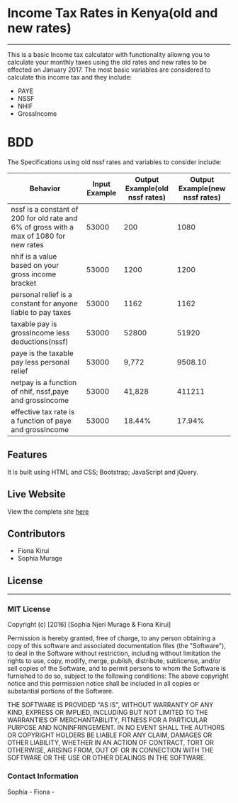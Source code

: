 # Income Tax Rates in Kenya(old and new rates)
----------------------------------------------------------------------------------------------------
This is a basic Income tax calculator with functionality allowng you to calculate your monthly taxes using the old rates and new rates to be effected on January 2017.
The most basic variables are considered to calculate this income tax and they include: 
 - PAYE
 - NSSF
 - NHIF
 - GrossIncome

# BDD
The Specifications using old nssf rates and variables to consider include:

| Behavior | Input Example | Output Example(old nssf rates) | Output Example(new nssf rates) |
| ---------| ------------- | ------------------------------ | ------------------------------ |
| nssf is a constant of 200 for old rate and 6% of gross with a max of 1080 for new rates | 53000 | 200 | 1080 |
| nhif is a value based on your gross income bracket | 53000 | 1200 | 1200 |
| personal relief is a constant for anyone liable to pay taxes | 53000 | 1162  | 1162 |
| taxable pay is grossIncome less  deductions(nssf) | 53000 | 52800 | 51920 |
| paye is the taxable pay less personal relief | 53000 | 9,772 | 9508.10 |
| netpay is a function of nhif, nssf,paye and grossIncome | 53000 | 41,828 | 411211 |
| effective tax rate is a function of paye and grossIncome | 53000 | 18.44% | 17.94% |

## Features
It is built using HTML and CSS; Bootstrap; JavaScript and jQuery.

## Live Website 
View the complete site [here]()

## Contributors
 - Fiona Kirui
 - Sophia Murage	

## License
---------
### MIT License

Copyright (c) [2016] [Sophia Njeri Murage & Fiona Kirui]

Permission is hereby granted, free of charge, to any person obtaining a copy
of this software and associated documentation files (the "Software"), to deal
in the Software without restriction, including without limitation the rights
to use, copy, modify, merge, publish, distribute, sublicense, and/or sell
copies of the Software, and to permit persons to whom the Software is
furnished to do so, subject to the following conditions:
The above copyright notice and this permission notice shall be included in all
copies or substantial portions of the Software.

THE SOFTWARE IS PROVIDED "AS IS", WITHOUT WARRANTY OF ANY KIND, EXPRESS OR
IMPLIED, INCLUDING BUT NOT LIMITED TO THE WARRANTIES OF MERCHANTABILITY,
FITNESS FOR A PARTICULAR PURPOSE AND NONINFRINGEMENT. IN NO EVENT SHALL THE
AUTHORS OR COPYRIGHT HOLDERS BE LIABLE FOR ANY CLAIM, DAMAGES OR OTHER
LIABILITY, WHETHER IN AN ACTION OF CONTRACT, TORT OR OTHERWISE, ARISING FROM,
OUT OF OR IN CONNECTION WITH THE SOFTWARE OR THE USE OR OTHER DEALINGS IN THE
SOFTWARE.


### Contact Information
Sophia -
Fiona -

